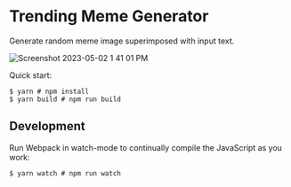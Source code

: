 # Trending Meme Generator

Generate random meme image superimposed with input text. 

![Screenshot 2023-05-02 1 41 01 PM](https://user-images.githubusercontent.com/117697130/235769657-a9b3a8e3-e524-49e8-92c0-9887632493b0.png)



Quick start:

```
$ yarn # npm install
$ yarn build # npm run build
````

## Development

Run Webpack in watch-mode to continually compile the JavaScript as you work:

```
$ yarn watch # npm run watch
```

